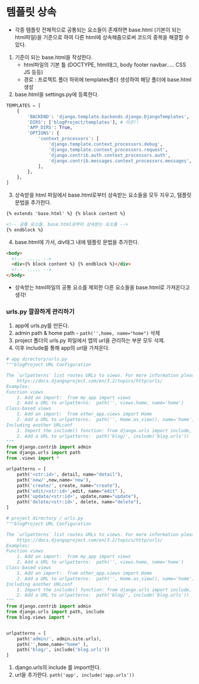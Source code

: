 # 템플릿 상속

- 각종 템플릿 전체적으로 공통되는 요소들이 존재하면 base.html (기본이 되는 html파일)을 기준으로 하여 다른 html에 상속해줌으로써 코드의 중복을 해결할 수 있다.

1. 기준이 되는 base.html을 작성한다.
   - html파일의 기본 틀 (DOCTYPE, html태그, body footer navbar..... CSS JS 등등)
   - 경로 : 프로젝트 폴더 하위에 templates폴더 생성하여 해당 폴더에 base.html생성
2. base.html을 settings.py에 등록한다.

```python
TEMPLATES = [
    {
        'BACKEND': 'django.template.backends.django.DjangoTemplates',
        'DIRS': ['blogProject/templates'], # 이곳!!
        'APP_DIRS': True,
        'OPTIONS': {
            'context_processors': [
                'django.template.context_processors.debug',
                'django.template.context_processors.request',
                'django.contrib.auth.context_processors.auth',
                'django.contrib.messages.context_processors.messages',
            ],
        },
    },
]
```

3. 상속받을 html 파일에서 base.html로부터 상속받는 요소들을 모두 지우고, 템플릿 문법을 추가한다.

```html
{% extends 'base.html' %} {% block content %}

<!-- 공통 요소들. base.html로부터 상속받는 요소들 -->
{% endblock %}
```

4. base.html에 가서, div태그 내에 템플릿 문법을 추가한다.

```html
<body>
  <!--  ..... -->
  <div>{% block content %} {% endblock %}</div>
  <!--  ..... -->
</body>
```

- 상속받는 html파일의 공통 요소를 제외한 다른 요소들을 base.html로 가져온다고 생각!

### urls.py 깔끔하게 관리하기

1. app에 urls.py를 만든다.
2. admin path & home path - `path('',home, name="home")` 삭제
3. project 폴더의 urls.py 파일에서 앱의 url을 관리하는 부분 모두 삭제.
4. 이후 include를 통해 app의 url을 가져온다.

```python
# app directory/urls.py
"""blogProject URL Configuration

The `urlpatterns` list routes URLs to views. For more information please see:
    https://docs.djangoproject.com/en/3.2/topics/http/urls/
Examples:
Function views
    1. Add an import:  from my_app import views
    2. Add a URL to urlpatterns:  path('', views.home, name='home')
Class-based views
    1. Add an import:  from other_app.views import Home
    2. Add a URL to urlpatterns:  path('', Home.as_view(), name='home')
Including another URLconf
    1. Import the include() function: from django.urls import include, path
    2. Add a URL to urlpatterns:  path('blog/', include('blog.urls'))
"""
from django.contrib import admin
from django.urls import path
from .views import *

urlpatterns = [
    path('<str:id>', detail, name="detail"),
    path('new/',new,name='new'),
    path('create/', create, name="create"),
    path('edit/<str:id>',edit, name="edit" ),
    path('update/<str:id>', update,name="update"),
    path('delete/<str:id>', delete, name="delete"),
]

```

```python
# project directory / urls.py
"""blogProject URL Configuration

The `urlpatterns` list routes URLs to views. For more information please see:
    https://docs.djangoproject.com/en/3.2/topics/http/urls/
Examples:
Function views
    1. Add an import:  from my_app import views
    2. Add a URL to urlpatterns:  path('', views.home, name='home')
Class-based views
    1. Add an import:  from other_app.views import Home
    2. Add a URL to urlpatterns:  path('', Home.as_view(), name='home')
Including another URLconf
    1. Import the include() function: from django.urls import include, path
    2. Add a URL to urlpatterns:  path('blog/', include('blog.urls'))
"""
from django.contrib import admin
from django.urls import path, include
from blog.views import *


urlpatterns = [
    path('admin/', admin.site.urls),
    path('',home,name="home" ),
    path('blog/', include('blog.urls'))
]

```

1. django.urls의 include 를 import한다.
2. url을 추가한다. `path('app', include('app.urls'))`
